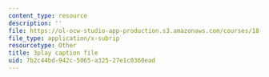 ```yaml
---
content_type: resource
description: ''
file: https://ol-ocw-studio-app-production.s3.amazonaws.com/courses/18-650-statistics-for-applications-fall-2016/7b2c44bd942c5065a32527e1c0360ead_lWW54ts9Ubo.vtt
file_type: application/x-subrip
resourcetype: Other
title: 3play caption file
uid: 7b2c44bd-942c-5065-a325-27e1c0360ead
---
```

